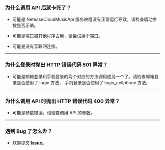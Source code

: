 ### 为什么调用 API 后就卡死了？

- 可能是 NeteaseCloudMusicApi 服务进程没有正常运行导致，请检查启动参数是否正确。

- 可能是端口被其他程序占用，请尝试换个端口。

- 可能是没有互联网连接。

---

### 为什么登录时抛出 HTTP 错误代码 501 异常？

- 可能是邮箱登录和手机登录的两个对应的方法调用成另一个了。请检查邮箱登录是否使用了 login 方法， 手机登录是否使用了 login_cellphone 方法。

---

### 为什么调用 API 时抛出 HTTP 错误代码 400 异常？

- 可能是参数错误，请检查调用 API 的参数。

---

### 遇到 Bug 了怎么办？

- 欢迎提交 [**Issue**](https://github.com/NKID00/NeteaseCloudMusicApiPy/issues)。
